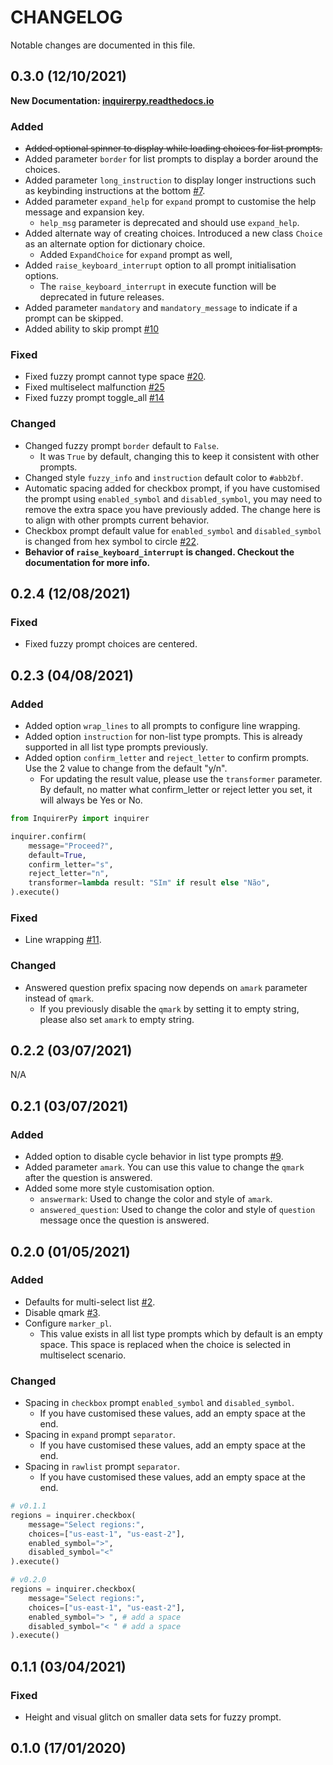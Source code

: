 # CHANGELOG

Notable changes are documented in this file.

## 0.3.0 (12/10/2021)

**New Documentation: [inquirerpy.readthedocs.io](https://inquirerpy.readthedocs.io/en/latest/)**

### Added

- ~~Added optional spinner to display while loading choices for list prompts.~~
- Added parameter `border` for list prompts to display a border around the choices.
- Added parameter `long_instruction` to display longer instructions such as keybinding instructions at the bottom [#7](https://github.com/kazhala/InquirerPy/issues/7).
- Added parameter `expand_help` for `expand` prompt to customise the help message and expansion key.
  - `help_msg` parameter is deprecated and should use `expand_help`.
- Added alternate way of creating choices. Introduced a new class `Choice` as an alternate option for dictionary choice.
  - Added `ExpandChoice` for `expand` prompt as well,
- Added `raise_keyboard_interrupt` option to all prompt initialisation options.
  - The `raise_keyboard_interrupt` in execute function will be deprecated in future releases.
- Added parameter `mandatory` and `mandatory_message` to indicate if a prompt can be skipped.
- Added ability to skip prompt [#10](https://github.com/kazhala/InquirerPy/issues/10)

### Fixed

- Fixed fuzzy prompt cannot type space [#20](https://github.com/kazhala/InquirerPy/issues/20).
- Fixed multiselect malfunction [#25](https://github.com/kazhala/InquirerPy/issues/25)
- Fixed fuzzy prompt toggle_all [#14](https://github.com/kazhala/InquirerPy/issues/14)

### Changed

- Changed fuzzy prompt `border` default to `False`.
  - It was `True` by default, changing this to keep it consistent with other prompts.
- Changed style `fuzzy_info` and `instruction` default color to `#abb2bf`.
- Automatic spacing added for checkbox prompt, if you have customised the prompt using `enabled_symbol` and `disabled_symbol`,
  you may need to remove the extra space you have previously added. The change here is to align with other prompts current behavior.
- Checkbox prompt default value for `enabled_symbol` and `disabled_symbol` is changed from hex symbol to circle [#22](https://github.com/kazhala/InquirerPy/issues/22).
- **Behavior of `raise_keyboard_interrupt` is changed. Checkout the documentation for more info.**

## 0.2.4 (12/08/2021)

### Fixed

- Fixed fuzzy prompt choices are centered.

## 0.2.3 (04/08/2021)

### Added

- Added option `wrap_lines` to all prompts to configure line wrapping.
- Added option `instruction` for non-list type prompts. This is already supported in all list type prompts previously.
- Added option `confirm_letter` and `reject_letter` to confirm prompts. Use the 2 value to change from the default "y/n".
  - For updating the result value, please use the `transformer` parameter. By default, no matter what confirm_letter or
    reject letter you set, it will always be Yes or No.

```python
from InquirerPy import inquirer

inquirer.confirm(
    message="Proceed?",
    default=True,
    confirm_letter="s",
    reject_letter="n",
    transformer=lambda result: "SIm" if result else "Não",
).execute()
```

### Fixed

- Line wrapping [#11](https://github.com/kazhala/InquirerPy/issues/11).

### Changed

- Answered question prefix spacing now depends on `amark` parameter instead of `qmark`.
  - If you previously disable the `qmark` by setting it to empty string, please also set `amark` to empty string.

## 0.2.2 (03/07/2021)

N/A

## 0.2.1 (03/07/2021)

### Added

- Added option to disable cycle behavior in list type prompts [#9](https://github.com/kazhala/InquirerPy/issues/9).
- Added parameter `amark`. You can use this value to change the `qmark` after the question is answered.
- Added some more style customisation option.
  - `answermark`: Used to change the color and style of `amark`.
  - `answered_question`: Used to change the color and style of `question` message once the question is answered.

## 0.2.0 (01/05/2021)

### Added

- Defaults for multi-select list [#2](https://github.com/kazhala/InquirerPy/issues/2).
- Disable qmark [#3](https://github.com/kazhala/InquirerPy/issues/3).
- Configure `marker_pl`.
  - This value exists in all list type prompts which by default is an empty space.
    This space is replaced when the choice is selected in multiselect scenario.

### Changed

- Spacing in `checkbox` prompt `enabled_symbol` and `disabled_symbol`.
  - If you have customised these values, add an empty space at the end.
- Spacing in `expand` prompt `separator`.
  - If you have customised these values, add an empty space at the end.
- Spacing in `rawlist` prompt `separator`.
  - If you have customised these values, add an empty space at the end.

```python
# v0.1.1
regions = inquirer.checkbox(
    message="Select regions:",
    choices=["us-east-1", "us-east-2"],
    enabled_symbol=">",
    disabled_symbol="<"
).execute()

# v0.2.0
regions = inquirer.checkbox(
    message="Select regions:",
    choices=["us-east-1", "us-east-2"],
    enabled_symbol="> ", # add a space
    disabled_symbol="< " # add a space
).execute()
```

## 0.1.1 (03/04/2021)

### Fixed

- Height and visual glitch on smaller data sets for fuzzy prompt.

## 0.1.0 (17/01/2020)

